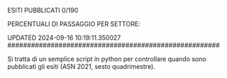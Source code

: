 ESITI PUBBLICATI 0/190 

PERCENTUALI DI PASSAGGIO PER SETTORE:

UPDATED 2024-09-16 10:19:11.350027
###################################################### 

Si tratta di un semplice script in python per controllare quando sono pubblicati gli esiti (ASN 2021, sesto quadrimestre).


